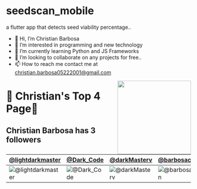 # seedscan_mobile
a flutter app that detects seed viability percentage..
- 👋 Hi, I’m Christian Barbosa
- 👀 I’m interested in programming and new technology
- 🌱 I’m currently learning Python and JS Frameworks
- 💞️ I’m looking to collaborate on any projects for free..
- 📫 How to reach me contact me at christian.barbosa05222001@gmail.com


<img align='right' src='https://user-images.githubusercontent.com/5713670/87202985-820dcb80-c2b6-11ea-9f56-7ec461c497c3.gif' width='200'>

# 🍕 Christian's Top 4 Page🍕

## Christian Barbosa has <!-- follower-counter -->3<!-- /follower-counter --> followers

[@lightdarkmaster](https://github.com/lightdarkmaster) | [@Dark_Code](https://github.com/Dark-Code22) | [@darkMasterv](https://github.com/darkMasterv) | [@barbosachristian](https://github.com/uniwayone)
--- | --- | --- | ---
![@lightdarkmaster](https://avatars.githubusercontent.com/u/79690406?v=4) | ![@Dark_Code](https://avatars.githubusercontent.com/u/144577644?v=4) | ![@darkMasterv](https://avatars.githubusercontent.com/u/120777732?v=4) | ![@barbosachristian](https://avatars.githubusercontent.com/u/139189486?v=4)

<!---
barbosachristian/barbosachristian is a ✨ special ✨ repository because its `README.md` (this file) appears on your GitHub profile.
You can click the Preview link to take a look at your changes.
--->
